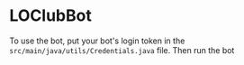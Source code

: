 # LOClubBot
To use the bot, put your bot's login token in the `src/main/java/utils/Credentials.java` file. Then run the bot

